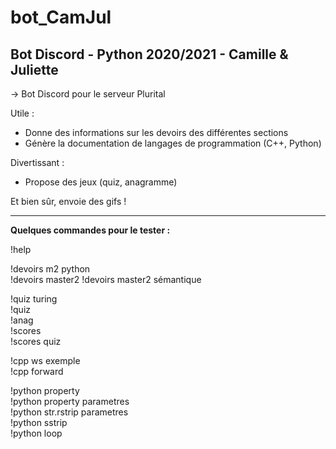 # bot_CamJul
Bot Discord - Python 2020/2021 - Camille &amp; Juliette
--

-> Bot Discord pour le serveur Plurital

Utile :
- Donne des informations sur les devoirs des différentes sections
- Génère la documentation de langages de programmation (C++, Python)

Divertissant :
- Propose des jeux (quiz, anagramme)

Et bien sûr, envoie des gifs !

---------------------------------------------

**Quelques commandes pour le tester :**

!help

!devoirs m2 python<br/>
!devoirs master2
!devoirs master2 sémantique

!quiz turing<br/>
!quiz<br/>
!anag<br/>
!scores<br/>
!scores quiz

!cpp ws exemple<br/>
!cpp forward

!python property<br/>
!python property parametres<br/>
!python str.rstrip parametres<br/>
!python sstrip<br/>
!python loop

